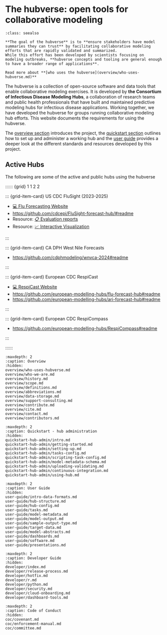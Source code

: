 # The hubverse: open tools for collaborative modeling

```{admonition} What is the hubverse for?
:class: seealso

**The goal of the hubverse** is to **ensure stakeholders have model summaries they can trust** by facilitating collaborative modeling efforts that are rapidly validated and summarized.
While this effort has been developed by scientists focusing on modeling outbreaks, **hubverse concepts and tooling are general enough to have a broader range of applications**.

Read more about **[who uses the hubverse](overview/who-uses-hubverse.md)**
```

The hubverse is a collection of open-source software and data tools that enable collaborative modeling exercises. It is developed by **the Consortium of Infectious Disease Modeling Hubs**, a collaboration of research teams and public health professionals that have built and maintained predictive modeling hubs for infectious disease applications. Working together, we have developed the hubverse for groups running collaborative modeling hub efforts. This website documents the requirements for using the hubverse.

The [overview section](overview/who-we-are.md) introduces the project, the [quickstart section](quickstart-hub-admin/intro.md) outlines how to set up and administer a working hub and the [user guide](user-guide/intro-data-formats.md) provides a deeper look at the different standards and resources developed by this project.

## Active Hubs

The following are some of the active and public hubs using the hubverse

:::::: {grid} 1 1 2 2

::: {grid-item-card} US CDC FluSight (2023-2025)

 - [💻 Flu Forecasting Website](https://www.cdc.gov/flu-forecasting/)
 - <https://github.com/cdcepi/FluSight-forecast-hub/#readme>
 - Resource: [📋 Evaluation reports](https://reichlab.io/flusight-eval/)
 - Resource: [📈 Interactive Visualization](https://zoltardata.com/project/360/viz)

:::

::: {grid-item-card} CA DPH West Nile Forecasts

 - <https://github.com/cdphmodeling/wnvca-2024#readme>

:::


::: {grid-item-card} European CDC RespiCast

 - [💻 RespiCast Website](https://respicast.ecdc.europa.eu/)
 - <https://github.com/european-modelling-hubs/flu-forecast-hub#readme>
 - <https://github.com/european-modelling-hubs/ari-forecast-hub#readme>

:::

::: {grid-item-card} European CDC RespiCompass

 - <https://github.com/european-modelling-hubs/RespiCompass#readme>

:::

::::::



```{toctree}
:maxdepth: 2
:caption: Overview
:hidden:
overview/who-uses-hubverse.md
overview/who-we-are.md
overview/history.md
overview/scope.md
overview/definitions.md
overview/abbreviations.md
overview/data-storage.md
overview/support-consulting.md
overview/contribute.md
overview/cite.md
overview/contact.md
overview/contributors.md
```

```{toctree}
:maxdepth: 2
:caption: Quickstart - hub administration
:hidden:
quickstart-hub-admin/intro.md
quickstart-hub-admin/getting-started.md
quickstart-hub-admin/setting-up.md
quickstart-hub-admin/tasks-config.md
quickstart-hub-admin/scripting-task-config.md
quickstart-hub-admin/model-metadata-schema.md
quickstart-hub-admin/uploading-validating.md
quickstart-hub-admin/continuous-integration.md
quickstart-hub-admin/using-hub.md
```

```{toctree}
:maxdepth: 2
:caption: User Guide
:hidden:
user-guide/intro-data-formats.md
user-guide/hub-structure.md
user-guide/hub-config.md
user-guide/tasks.md
user-guide/model-metadata.md
user-guide/model-output.md
user-guide/sample-output-type.md
user-guide/target-data.md
user-guide/model-abstracts.md
user-guide/dashboards.md
user-guide/software.md
user-guide/presentations.md
```

```{toctree}
:maxdepth: 2
:caption: Developer Guide
:hidden:
developer/index.md
developer/release-process.md
developer/hotfix.md
developer/r.md
developer/python.md
developer/security.md
developer/cloud-onboarding.md
developer/dashboard-tools.md
```

```{toctree}
:maxdepth: 2
:caption: Code of Conduct
:hidden:
coc/covenant.md
coc/enforcement-manual.md
coc/committee.md
```

